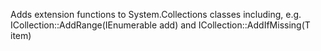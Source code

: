 Adds extension functions to System.Collections classes including, e.g. ICollection<T>::AddRange(IEnumerable<T> add) and ICollection<T>::AddIfMissing(T item)
